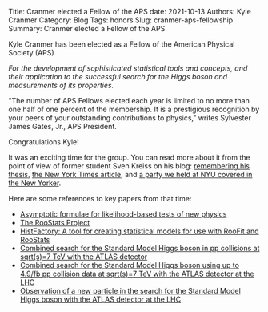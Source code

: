 Title: Cranmer elected a Fellow of the APS
date: 2021-10-13
Authors: Kyle Cranmer
Category: Blog
Tags: honors
Slug: cranmer-aps-fellowship
Summary: Cranmer elected a Fellow of the APS
 


Kyle Cranmer has been elected as a Fellow of the American Physical Society (APS) 

*For the development of sophisticated statistical tools and concepts, and their application  to the successful search for the Higgs boson and measurements of its properties.*

"The number of APS Fellows elected each year is limited to no more than one half of one percent of the membership.  It is a prestigious recognition by your peers of your outstanding contributions  to physics," writes Sylvester James Gates, Jr., APS President. 

Congratulations Kyle!

It was an exciting time for the group. You can read more about it from the point of view of former student Sven Kreiss on his blog: [remembering his thesis](https://www.svenkreiss.com/blog/phd-thesis/), [the New York Times article](https://www.svenkreiss.com/blog/chasing-the-higgs-nyt/), and [a party we held at NYU covered in the New Yorker](https://www.svenkreiss.com/blog/nobel-prize-party-new-yorker/).

Here are some references to key papers from that time:

 * [Asymptotic formulae for likelihood-based tests of new physics](https://inspirehep.net/literature/860907)
 * [The RooStats Project](https://inspirehep.net/literature/868303)
 * [HistFactory: A tool for creating statistical models for use with RooFit and RooStats](https://inspirehep.net/literature/1236448)
 * [Combined search for the Standard Model Higgs boson in pp collisions at sqrt(s)=7 TeV with the ATLAS detector](https://inspirehep.net/literature/1120741)
 * [Combined search for the Standard Model Higgs boson using up to 4.9/fb pp collision data at sqrt(s)=7 TeV with the ATLAS detector at the LHC](https://inspirehep.net/literature/1088223)
 * [Observation of a new particle in the search for the Standard Model Higgs boson with the ATLAS detector at the LHC](https://inspirehep.net/literature/1124337)